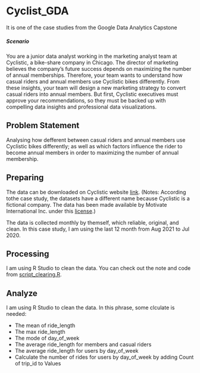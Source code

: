 # Cyclist_GDA
It is one of the case studies from the Google Data Analytics Capstone

##### Scenario
You are a junior data analyst working in the marketing analyst team at Cyclistic, a bike-share company in Chicago. The director
of marketing believes the company’s future success depends on maximizing the number of annual memberships. Therefore,
your team wants to understand how casual riders and annual members use Cyclistic bikes differently. From these insights,
your team will design a new marketing strategy to convert casual riders into annual members. But first, Cyclistic executives
must approve your recommendations, so they must be backed up with compelling data insights and professional data
visualizations.

##  Problem Statement 
Analysing how defferent between casual riders and annual members use Cyclistic bikes differently; as well as which factors influence the rider to become annual members in order to maximizing the number of annual membership. 

## Preparing

The data can be downloaded on Cyclistic website [link](https://divvy-tripdata.s3.amazonaws.com/index.html). (Notes: According tothe case study, the datasets have a different name because Cyclistic is a fictional company. The data has been made available by Motivate International Inc. under this [license](https://ride.divvybikes.com/data-license-agreement).)

The data is collected monthly by themself, which reliable, original, and clean. In this case study, I am using the last 12 month from Aug 2021 to Jul 2020.

## Processing
I am using R Studio to clean the data. You can check out the note and code from [script_clearing.R](https://github.com/Cliffsiu/Cyclist_GDA/blob/main/script_clearing.R).

## Analyze
I am using R Studio to clean the data. In this phrase, some clculate is needed:
* The mean of ride_length
* The max ride_length
* The mode of day_of_week
* The average ride_length for members and casual riders
* The average ride_length for users by day_of_week
* Calculate the number of rides for users by day_of_week by adding Count of trip_id to Values









